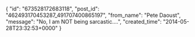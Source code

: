 {
   "id": "673528172683118",
   "post_id": "462493170453287_491707400865197",
   "from_name": "Pete Daoust",
   "message": "No, I am NOT being sarcastic....",
   "created_time": "2014-05-28T23:32:53+0000"
 }
